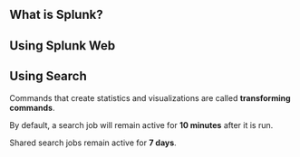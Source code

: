## What is Splunk?

## Using Splunk Web

## Using Search

Commands that create statistics and visualizations are called **transforming commands**.

By default, a search job will remain active for **10 minutes** after it is run.

Shared search jobs remain active for **7 days**.

